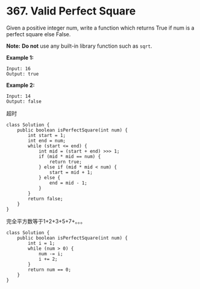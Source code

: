 # 367. Valid Perfect Square

Given a positive integer num, write a function which returns True if num is a perfect square else False.

**Note:** **Do not** use any built-in library function such as `sqrt`.

**Example 1:**

```text
Input: 16
Output: true
```

**Example 2:**

```text
Input: 14
Output: false
```

超时

```text
class Solution {
    public boolean isPerfectSquare(int num) {
        int start = 1; 
        int end = num;
        while (start <= end) {
            int mid = (start + end) >>> 1;
            if (mid * mid == num) {
                return true;
            } else if (mid * mid < num) {
                start = mid + 1;
            } else {
                end = mid - 1;
            }
        }
        return false;
    }
}
```

完全平方数等于1+2+3+5+7+。。。

```text
class Solution {
    public boolean isPerfectSquare(int num) {
        int i = 1;
        while (num > 0) {
            num -= i;
            i += 2;
        }
        return num == 0;
    }
}
```

